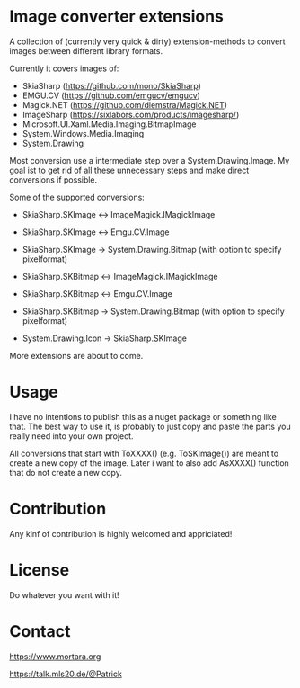 # Image converter extensions
 
A collection of (currently very quick & dirty) extension-methods to convert images between different library formats. 

Currently it covers images of: 
- SkiaSharp (https://github.com/mono/SkiaSharp)
- EMGU.CV (https://github.com/emgucv/emgucv)
- Magick.NET (https://github.com/dlemstra/Magick.NET)
- ImageSharp (https://sixlabors.com/products/imagesharp/)
- Microsoft.UI.Xaml.Media.Imaging.BitmapImage
- System.Windows.Media.Imaging
- System.Drawing

Most conversion use a intermediate step over a System.Drawing.Image. My goal ist to get rid
of all these unnecessary steps and make direct conversions if possible.

Some of the supported conversions:

 - SkiaSharp.SKImage <-> ImageMagick.IMagickImage
 - SkiaSharp.SKImage <-> Emgu.CV.Image
 - SkiaSharp.SKImage -> System.Drawing.Bitmap (with option to specify pixelformat)

 - SkiaSharp.SKBitmap <-> ImageMagick.IMagickImage
 - SkiaSharp.SKBitmap <-> Emgu.CV.Image
 - SkiaSharp.SKBitmap -> System.Drawing.Bitmap (with option to specify pixelformat)

 - System.Drawing.Icon -> SkiaSharp.SKImage

More extensions are about to come.

# Usage

I have no intentions to publish this as a nuget package or something like that. The best way to use it,
is probably to just copy and paste the parts you really need into your own project.

All conversions that start with ToXXXX() (e.g. ToSKImage()) are meant to create a new copy of the image.
Later i want to also add AsXXXX() function that do not create a new copy.

# Contribution

Any kinf of contribution is highly welcomed and appriciated!

# License

Do whatever you want with it!

# Contact

https://www.mortara.org

https://talk.mls20.de/@Patrick
